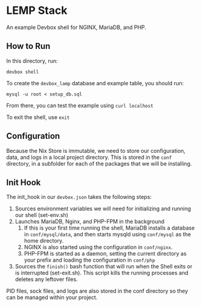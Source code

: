 # LEMP Stack

An example Devbox shell for NGINX, MariaDB, and PHP.

## How to Run

In this directory, run: 

`devbox shell`

To create the `devbox_lamp` database and example table, you should run: 

`mysql -u root < setup_db.sql`

From there, you can test the example using `curl localhost`

To exit the shell, use `exit`

## Configuration

Because the Nix Store is immutable, we need to store our configuration, data, and logs in a local project directory. This is stored in the `conf` directory, in a subfolder for each of the packages that we will be installing. 

## Init Hook

The init_hook in our `devbox.json` takes the following steps: 

1. Sources environment variables we will need for initializing and running our shell (set-env.sh)
2. Launches MariaDB, Nginx, and PHP-FPM in the background
   1. If this is your first time running the shell, MariaDB installs a database in `conf/mysql/data`, and then starts mysqld using  `conf/mysql` as the home directory.
   2. NGINX is also started using the configuration in `conf/nginx`.
   3. PHP-FPM is started as a daemon, setting the current directory as your prefix and loading the configuration in `conf/php` 
3. Sources the `finish()` bash function that will run when the Shell exits or is interrupted (set-exit.sh). This script kills the running processes and deletes any leftover files.

PID files, sock files, and logs are also stored in the conf directory so they can be managed within your project.